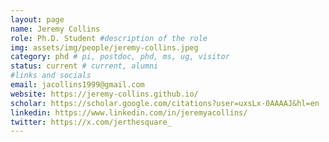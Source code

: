 ```yaml
---
layout: page
name: Jeremy Collins
role: Ph.D. Student #description of the role
img: assets/img/people/jeremy-collins.jpeg
category: phd # pi, postdoc, phd, ms, ug, visitor
status: current # current, alumni
#links and socials
email: jacollins1999@gmail.com
website: https://jeremy-collins.github.io/
scholar: https://scholar.google.com/citations?user=uxsLx-0AAAAJ&hl=en
linkedin: https://www.linkedin.com/in/jeremyacollins/
twitter: https://x.com/jerthesquare_
---
```

